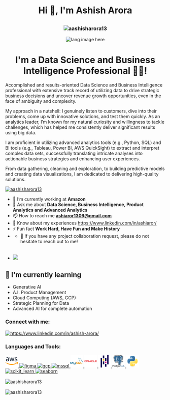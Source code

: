 <h1 align="center">Hi 👋, I'm Ashish Arora</h1>

<h2 align="center">
<h3 align="center"> <img src="https://komarev.com/ghpvc/?username=tushar2704" alt="aashisharora13" /> </h3>
<p align="center"><img width="30%" src="https://github.com/alansmathew/alansmathew/raw/master/lang.gif" alt="lang image here" /></p>
<h1 align="center">
I'm a Data Science and Business Intelligence Professional 👨‍💼!</br>

</h2>

Accomplished and results-oriented Data Science and Business Intelligence professional with extensive track record of utilizing data to drive strategic business decisions and uncover revenue growth opportunities, even in the face of ambiguity and complexity.

My approach in a nutshell: I genuinely listen to customers, dive into their problems, come up with innovative solutions, and test them quickly. As an analytics leader, I’m known for my natural curiosity and willingness to tackle challenges, which has helped me consistently deliver significant results using big data.

I am proficient in utilizing advanced analytics tools (e.g., Python, SQL) and BI tools (e.g., Tableau, Power BI, AWS QuickSight) to extract and interpret complex data sets, successfully translating intricate analyses into actionable business strategies and enhancing user experiences.

From data gathering, cleaning and exploration, to building predictive models and creating data visualizations, I am dedicated to delivering high-quality solutions.

<p align="left"> <a href="https://github.com/ryo-ma/github-profile-trophy"><img src="https://github-profile-trophy.vercel.app/?username=aashisharora13" alt="aashisharora13" /></a> </p>

- 🔭 I’m currently working at **Amazon**
- 💬 Ask me about **Data Science, Business Intelligence, Product Analytics and Advanced Analytics**
- 📫 How to reach me **ashiaror1309@gmail.com**
- 📄 Know about my experiences https://www.linkedin.com/in/ashiaror/
- ⚡ Fun fact **Work Hard, Have Fun and Make History**
- - 💬 If you have any project collaboration request, please do not hesitate to reach out to me!
- ## <a href="https://www.buymeacoffee.com/TAggData"><img src="https://img.buymeacoffee.com/button-api/?text=Buy me a beer&emoji=🍺&slug=TAggData&button_colour=FFDD00&font_colour=000000&font_family=Cookie&outline_colour=000000&coffee_colour=ffffff" /></a>
## 🌱 I'm currently learning

- Generative AI
- A.I. Product Management
- Cloud Computing (AWS, GCP)
- Strategic Planning for Data
- Advanced AI for complete automation  

<h3 align="left">Connect with me:</h3>

<p align="left">

<a href="https://linkedin.com/in/https://www.linkedin.com/in/ashish-arora/" target="blank"><img align="center" src="https://raw.githubusercontent.com/rahuldkjain/github-profile-readme-generator/master/src/images/icons/Social/linked-in-alt.svg" alt="https://www.linkedin.com/in/ashish-arora/" height="30" width="40" /></a>

</p>

<h3 align="left">Languages and Tools:</h3>

<p align="left"> <a href="https://aws.amazon.com" target="_blank" rel="noreferrer"> <img src="https://raw.githubusercontent.com/devicons/devicon/master/icons/amazonwebservices/amazonwebservices-original-wordmark.svg" alt="aws" width="40" height="40"/> </a> <a href="https://www.figma.com/" target="_blank" rel="noreferrer"> <img src="https://www.vectorlogo.zone/logos/figma/figma-icon.svg" alt="figma" width="40" height="40"/> </a> <a href="https://cloud.google.com" target="_blank" rel="noreferrer"> <img src="https://www.vectorlogo.zone/logos/google_cloud/google_cloud-icon.svg" alt="gcp" width="40" height="40"/> </a> <a href="https://www.microsoft.com/en-us/sql-server" target="_blank" rel="noreferrer"> <img src="https://www.svgrepo.com/show/303229/microsoft-sql-server-logo.svg" alt="mssql" width="40" height="40"/> </a> <a href="https://www.mysql.com/" target="_blank" rel="noreferrer"> <img src="https://raw.githubusercontent.com/devicons/devicon/master/icons/mysql/mysql-original-wordmark.svg" alt="mysql" width="40" height="40"/> </a> <a href="https://www.oracle.com/" target="_blank" rel="noreferrer"> <img src="https://raw.githubusercontent.com/devicons/devicon/master/icons/oracle/oracle-original.svg" alt="oracle" width="40" height="40"/> </a> <a href="https://pandas.pydata.org/" target="_blank" rel="noreferrer"> <img src="https://raw.githubusercontent.com/devicons/devicon/2ae2a900d2f041da66e950e4d48052658d850630/icons/pandas/pandas-original.svg" alt="pandas" width="40" height="40"/> </a> <a href="https://www.postgresql.org" target="_blank" rel="noreferrer"> <img src="https://raw.githubusercontent.com/devicons/devicon/master/icons/postgresql/postgresql-original-wordmark.svg" alt="postgresql" width="40" height="40"/> </a> <a href="https://www.python.org" target="_blank" rel="noreferrer"> <img src="https://raw.githubusercontent.com/devicons/devicon/master/icons/python/python-original.svg" alt="python" width="40" height="40"/> </a> <a href="https://scikit-learn.org/" target="_blank" rel="noreferrer"> <img src="https://upload.wikimedia.org/wikipedia/commons/0/05/Scikit_learn_logo_small.svg" alt="scikit_learn" width="40" height="40"/> </a> <a href="https://seaborn.pydata.org/" target="_blank" rel="noreferrer"> <img src="https://seaborn.pydata.org/_images/logo-mark-lightbg.svg" alt="seaborn" width="40" height="40"/> </a> </p>

<p><img align="center" src="https://github-readme-stats.vercel.app/api/top-langs?username=aashisharora13&show_icons=true&locale=en&layout=compact" alt="aashisharora13" /></p>

<p><img align="center" src="https://github-readme-streak-stats.herokuapp.com/?user=aashisharora13&" alt="aashisharora13" /></p>
